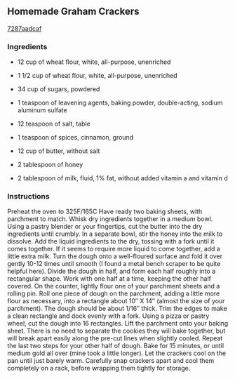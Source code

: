 ## Homemade Graham Crackers

[7287aadcaf](http://www.food.com/recipe/homemade-graham-crackers-266824)

### Ingredients

 - 12 cup of wheat flour, white, all-purpose, unenriched

 - 1 1/2 cup of wheat flour, white, all-purpose, unenriched

 - 34 cup of sugars, powdered

 - 1 teaspoon of leavening agents, baking powder, double-acting, sodium aluminum sulfate

 - 12 teaspoon of salt, table

 - 1 teaspoon of spices, cinnamon, ground

 - 12 cup of butter, without salt

 - 2 tablespoon of honey

 - 2 tablespoon of milk, fluid, 1% fat, without added vitamin a and vitamin d

### Instructions

Preheat the oven to 325F/165C Have ready two baking sheets, with parchment to match. Whisk dry ingredients together in a medium bowl. Using a pastry blender or your fingertips, cut the butter into the dry ingredients until crumbly. In a separate bowl, stir the honey into the milk to dissolve. Add the liquid ingredients to the dry, tossing with a fork until it comes together. If it seems to require more liquid to come together, add a little extra milk. Turn the dough onto a well-floured surface and fold it over gently 10-12 times until smooth (I found a metal bench scraper to be quite helpful here). Divide the dough in half, and form each half roughly into a rectangular shape. Work with one half at a time, keeping the other half covered. On the counter, lightly flour one of your parchment sheets and a rolling pin. Roll one piece of dough on the parchment, adding a little more flour as necessary, into a rectangle about 10&#8243; X 14&#8243; (almost the size of your parchment). The dough should be about 1/16&#8243; thick. Trim the edges to make a clean rectangle and dock evenly with a fork. Using a pizza or pastry wheel, cut the dough into 16 rectangles. Lift the parchment onto your baking sheet. There is no need to separate the cookies they will bake together, but will break apart easily along the pre-cut lines when slightly cooled. Repeat the last two steps for your other half of dough. Bake for 15 minutes, or until medium gold all over (mine took a little longer). Let the crackers cool on the pan until just barely warm. Carefully snap crackers apart and cool them completely on a rack, before wrapping them tightly for storage.